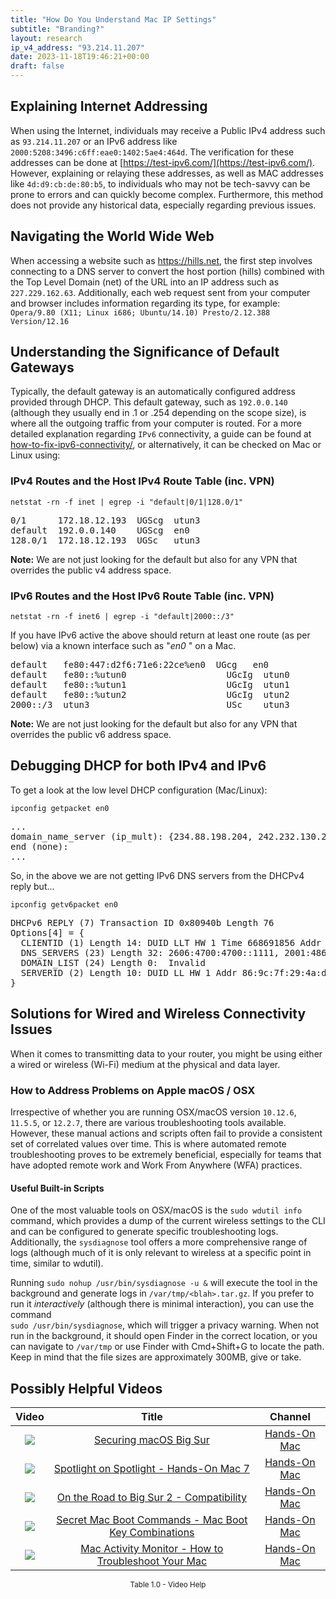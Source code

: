 ```yaml
---
title: "How Do You Understand Mac IP Settings"
subtitle: "Branding?"
layout: research
ip_v4_address: "93.214.11.207"
date: 2023-11-18T19:46:21+00:00
draft: false
---
```


## Explaining Internet Addressing

When using the Internet, individuals may receive a Public IPv4 address such as ```93.214.11.207``` or an IPv6 address like ```2000:5208:3496:c6ff:eae0:1402:5ae4:464d```. The verification for these addresses can be done at [https://test-ipv6.com/](https://test-ipv6.com/). However, explaining or relaying these addresses, as well as MAC addresses like ```4d:d9:cb:de:80:b5```, to individuals who may not be tech-savvy can be prone to errors and can quickly become complex. Furthermore, this method does not provide any historical data, especially regarding previous issues.
## Navigating the World Wide Web
When accessing a website such as https://hills.net, the first step involves connecting to a DNS server to convert the host portion (hills) combined with the Top Level Domain (net) of the URL into an IP address such as ```227.229.162.63```. Additionally, each web request sent from your computer and browser includes information regarding its type, for example: <br>```Opera/9.80 (X11; Linux i686; Ubuntu/14.10) Presto/2.12.388 Version/12.16```
## Understanding the Significance of Default Gateways
Typically, the default gateway is an automatically configured address provided through DHCP. This default gateway, such as ```192.0.0.140``` (although they usually end in .1 or .254 depending on the scope size), is where all the outgoing traffic from your computer is routed. For a more detailed explanation regarding ```IPv6``` connectivity, a guide can be found at [how-to-fix-ipv6-connectivity/](/blog/how-to-fix-ipv6-connectivity/), or alternatively, it can be checked on Mac or Linux using:
<br>
### IPv4 Routes and the Host IPv4 Route Table (inc. VPN)
```netstat -rn -f inet | egrep -i "default|0/1|128.0/1"```

<pre>
0/1      172.18.12.193  UGScg  utun3
default  192.0.0.140    UGScg  en0
128.0/1  172.18.12.193  UGSc   utun3</pre>

**Note:** We are not just looking for the default but also for any VPN that overrides the public v4 address space.

### IPv6 Routes and the Host IPv6 Route Table (inc. VPN)
```netstat -rn -f inet6 | egrep -i "default|2000::/3"```

If you have IPv6 active the above should return at least one route (as per below) via a known interface such as "_en0_ " on a Mac. 

<pre>
default   fe80:447:d2f6:71e6:22ce%en0  UGcg   en0
default   fe80::%utun0                   UGcIg  utun0
default   fe80::%utun1                   UGcIg  utun1
default   fe80::%utun2                   UGcIg  utun2
2000::/3  utun3                          USc    utun3</pre>

**Note:** We are not just looking for the default but also for any VPN that overrides the public v6 address space.
<br>

## Debugging DHCP for both IPv4 and IPv6

To get a look at the low level DHCP configuration (Mac/Linux): 

```ipconfig getpacket en0```

<pre>
...
domain_name_server (ip_mult): {234.88.198.204, 242.232.130.245}
end (none):
...</pre>

So, in the above we are not getting IPv6 DNS servers from the DHCPv4 reply but...

```ipconfig getv6packet en0```

<pre>
DHCPv6 REPLY (7) Transaction ID 0x80940b Length 76
Options[4] = {
  CLIENTID (1) Length 14: DUID LLT HW 1 Time 668691856 Addr 4d:d9:cb:de:80:b5
  DNS_SERVERS (23) Length 32: 2606:4700:4700::1111, 2001:4860:4860::8844
  DOMAIN_LIST (24) Length 0:  Invalid
  SERVERID (2) Length 10: DUID LL HW 1 Addr 86:9c:7f:29:4a:d0
}</pre>




## Solutions for Wired and Wireless Connectivity Issues
When it comes to transmitting data to your router, you might be using either a wired or wireless (Wi-Fi) medium at the physical and data layer.
### How to Address Problems on Apple macOS / OSX
Irrespective of whether you are running OSX/macOS version ```10.12.6```, ```11.5.5```, or ```12.2.7```, there are various troubleshooting tools available. However, these manual actions and scripts often fail to provide a consistent set of correlated values over time. This is where automated remote troubleshooting proves to be extremely beneficial, especially for teams that have adopted remote work and Work From Anywhere (WFA) practices.
#### Useful Built-in Scripts
One of the most valuable tools on OSX/macOS is the ```sudo wdutil info``` command, which provides a dump of the current wireless settings to the CLI and can be configured to generate specific troubleshooting logs. Additionally, the ```sysdiagnose``` tool offers a more comprehensive range of logs (although much of it is only relevant to wireless at a specific point in time, similar to wdutil).

Running ```sudo nohup /usr/bin/sysdiagnose -u &``` will execute the tool in the background and generate logs in ```/var/tmp/<blah>.tar.gz```. If you prefer to run it *interactively* (although there is minimal interaction), you can use the command<br>```sudo /usr/bin/sysdiagnose```, which will trigger a privacy warning. When not run in the background, it should open Finder in the correct location, or you can navigate to ```/var/tmp``` or use Finder with Cmd+Shift+G to locate the path. Keep in mind that the file sizes are approximately 300MB, give or take.
## Possibly Helpful Videos

<link href="/plugins/lity/css/lity.min.css" rel="stylesheet">
<script src="/plugins/lity/js/lity.min.js"></script>
<div class="table1-start"></div>

|Video | Title | Channel |
| :---: | :---: | :---: |
|<a href="https://www.youtube.com/watch?v=7KdhJimuhNw" data-lity><img src="https://i.ytimg.com/vi/7KdhJimuhNw/default.jpg" class="img-fluid"></a>|<a href="https://www.youtube.com/watch?v=7KdhJimuhNw" data-lity>Securing macOS Big Sur</a>|<a target="_blank" href="https://www.youtube.com/channel/UCg43DP8MdHVcl4rFK_delBg" >Hands-On Mac</a>|
|<a href="https://www.youtube.com/watch?v=RslZ4W1EPqk" data-lity><img src="https://i.ytimg.com/vi/RslZ4W1EPqk/default.jpg" class="img-fluid"></a>|<a href="https://www.youtube.com/watch?v=RslZ4W1EPqk" data-lity>Spotlight on Spotlight - Hands-On Mac 7</a>|<a target="_blank" href="https://www.youtube.com/channel/UCg43DP8MdHVcl4rFK_delBg" >Hands-On Mac</a>|
|<a href="https://www.youtube.com/watch?v=HEbK-Tignuc" data-lity><img src="https://i.ytimg.com/vi/HEbK-Tignuc/default.jpg" class="img-fluid"></a>|<a href="https://www.youtube.com/watch?v=HEbK-Tignuc" data-lity>On the Road to Big Sur 2 - Compatibility</a>|<a target="_blank" href="https://www.youtube.com/channel/UCg43DP8MdHVcl4rFK_delBg" >Hands-On Mac</a>|
|<a href="https://www.youtube.com/watch?v=VwNYWAxHCgM" data-lity><img src="https://i.ytimg.com/vi/VwNYWAxHCgM/default.jpg" class="img-fluid"></a>|<a href="https://www.youtube.com/watch?v=VwNYWAxHCgM" data-lity>Secret Mac Boot Commands - Mac Boot Key Combinations</a>|<a target="_blank" href="https://www.youtube.com/channel/UCg43DP8MdHVcl4rFK_delBg" >Hands-On Mac</a>|
|<a href="https://www.youtube.com/watch?v=TWzWd_DiaJ0" data-lity><img src="https://i.ytimg.com/vi/TWzWd_DiaJ0/default.jpg" class="img-fluid"></a>|<a href="https://www.youtube.com/watch?v=TWzWd_DiaJ0" data-lity>Mac Activity Monitor - How to Troubleshoot Your Mac</a>|<a target="_blank" href="https://www.youtube.com/channel/UCg43DP8MdHVcl4rFK_delBg" >Hands-On Mac</a>|

<center><small>Table 1.0 - Video Help</small></center>
 <br>
<div class="table1-end"></div>
<script type="text/javascript">
(function() {
    $('div.table1-start').nextUntil('div.table1-end', 'table').addClass('table thead-dark table-striped table-responsive rounded').attr('id', 't1');
    $('#t1').find('thead').addClass('thead-dark');
})();
</script>
